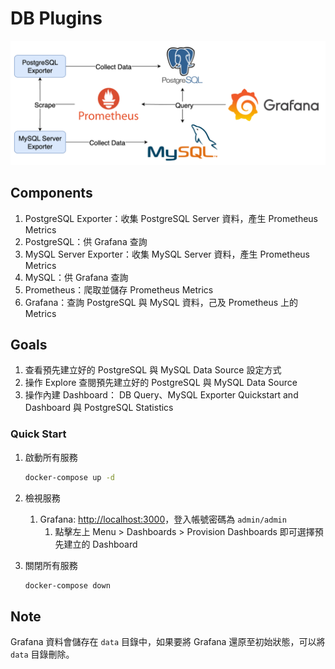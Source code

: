# DB Plugins

![Lab Architecture](lab-arch.png)

## Components

1. PostgreSQL Exporter：收集 PostgreSQL Server 資料，產生 Prometheus Metrics
2. PostgreSQL：供 Grafana 查詢
3. MySQL Server Exporter：收集 MySQL Server 資料，產生 Prometheus Metrics
4. MySQL：供 Grafana 查詢
5. Prometheus：爬取並儲存 Prometheus Metrics
6. Grafana：查詢 PostgreSQL 與 MySQL 資料，己及 Prometheus 上的 Metrics

## Goals

1. 查看預先建立好的 PostgreSQL 與 MySQL Data Source 設定方式
2. 操作 Explore 查閱預先建立好的 PostgreSQL 與 MySQL Data Source
3. 操作內建 Dashboard： DB Query、MySQL Exporter Quickstart and Dashboard 與 PostgreSQL Statistics

### Quick Start

1. 啟動所有服務

   ```bash
   docker-compose up -d
   ```

2. 檢視服務
   1. Grafana: <http://localhost:3000>，登入帳號密碼為 `admin/admin`
      1. 點擊左上 Menu > Dashboards > Provision Dashboards 即可選擇預先建立的 Dashboard
3. 關閉所有服務

   ```bash
   docker-compose down
   ```

## Note

Grafana 資料會儲存在 `data` 目錄中，如果要將 Grafana 還原至初始狀態，可以將 `data` 目錄刪除。
